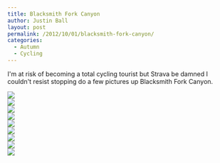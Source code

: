 ```yaml
---
title: Blacksmith Fork Canyon
author: Justin Ball
layout: post
permalink: /2012/10/01/blacksmith-fork-canyon/
categories:
  - Autumn
  - Cycling
---
```

I'm at risk of becoming a total cycling tourist but Strava be damned I couldn't resist stopping do a few pictures up Blacksmith Fork Canyon.

<div class="image-grid small-image-grid">
  <div class="image">
    <a href="/images/posts/2012/10/20121001-153458.jpg"><img src="/images/posts/2012/10/20121001-153458-150x150.jpg" /></a>
  </div>
  <div class="image">
    <a href="/images/posts/2012/10/20121001-153524.jpg"><img src="/images/posts/2012/10/20121001-153524-150x150.jpg" /></a>
  </div>
  <div class="image">
    <a href="/images/posts/2012/10/20121001-153536.jpg"><img src="/images/posts/2012/10/20121001-153536-150x150.jpg" /></a>
  </div>
  <div class="image">
    <a href="/images/posts/2012/10/20121001-153546.jpg"><img src="/images/posts/2012/10/20121001-153546-150x150.jpg" /></a>
  </div>
  <div class="image">
    <a href="/images/posts/2012/10/20121001-153559.jpg"><img src="/images/posts/2012/10/20121001-153559-150x150.jpg" /></a>
  </div>
  <div class="image">
    <a href="/images/posts/2012/10/20121001-153611.jpg"><img src="/images/posts/2012/10/20121001-153611-150x150.jpg" /></a>
  </div>
  <div class="image">
    <a href="/images/posts/2012/10/20121001-153620.jpg"><img src="/images/posts/2012/10/20121001-153620-150x150.jpg" /></a>
  </div>
  <div class="image">
    <a href="/images/posts/2012/10/20121001-153633.jpg"><img src="/images/posts/2012/10/20121001-153633-150x150.jpg" /></a>
  </div>
  <div class="image">
    <a href="/images/posts/2012/10/20121001-153652.jpg"><img src="/images/posts/2012/10/20121001-153652-150x150.jpg" /></a>
  </div>
</div>
